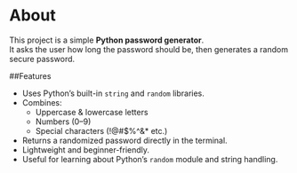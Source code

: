 # **About**
This project is a simple **Python password generator**.  
It asks the user how long the password should be, then generates a random secure password.  

 ##Features
- Uses Python’s built-in `string` and `random` libraries.
- Combines:
  - Uppercase & lowercase letters
  - Numbers (0–9)
  - Special characters (!@#$%^&* etc.)
- Returns a randomized password directly in the terminal.
- Lightweight and beginner-friendly.
- Useful for learning about Python’s `random` module and string handling.


